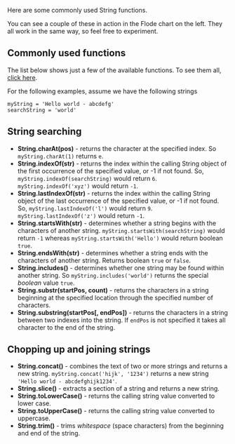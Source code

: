 Here are some commonly used String functions. 

You can see a couple of these in action in the Flode chart on the left. They all work in the same way, so feel free to experiment.

## Commonly used functions
The list below shows just a few of the available functions. To see them all, [click here](https://developer.mozilla.org/en-US/docs/Web/JavaScript/Reference/Global_Objects/String). 

For the following examples, assume we have the following strings 
```
myString = 'Hello world - abcdefg'
searchString = 'world'
```

## String searching
- **String.charAt(pos)** - returns the character at the specified index. So `myString.charAt(1)` returns `e`.
- **String.indexOf(str)** - returns the index within the calling String object of the first occurrence of the specified value, or -1 if not found. So, `myString.indexOf(searchString)` would return `6`. `myString.indexOf('xyz')` would return `-1`.
- **String.lastIndexOf(str)** - returns the index within the calling String object of the last occurrence of the specified value, or -1 if not found. So, `myString.lastIndexOf('l')` would return `9`. `myString.lastIndexOf('z')` would return `-1`.
- **String.startsWith(str)** - determines whether a string begins with the characters of another string. `myString.startsWith(searchString)` would return `-1` whereas `myString.startsWith('Hello')` would return boolean `true`.
- **String.endsWith(str)** - determines whether a string ends with the characters of another string. Returns boolean `true` or `false`.
- **String.includes()** - determines whether one string may be found within another string. So `myString.includes('world')` returns the special *boolean* value `true`.
- **String.substr(startPos, count)** - returns the characters in a string beginning at the specified location through the specified number of characters. 
- **String.substring(startPos[, endPos])** - returns the characters in a string between two indexes into the string. If `endPos` is not specified it takes all character to the end of the string.


## Chopping up and joining strings
- **String.concat()** - combines the text of two or more strings and returns a new string. `myString.concat('hijk', '1234')` returns a new string `'Hello world - abcdefghijk1234'`.
- **String.slice()** - extracts a section of a string and returns a new string.
- **String.toLowerCase()** - returns the calling string value converted to lower case.
- **String.toUpperCase()** - returns the calling string value converted to uppercase.
- **String.trim()** - trims *whitespace* (space characters) from the beginning and end of the string.



